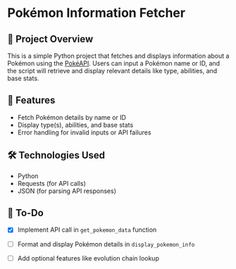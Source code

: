 # Pokémon Information Fetcher

## 📌 Project Overview
This is a simple Python project that fetches and displays information about a Pokémon using the [PokéAPI](pokeapi.co). Users can input a Pokémon name or ID, and the script will retrieve and display relevant details like type, abilities, and base stats.

## 🚀 Features
- Fetch Pokémon details by name or ID
- Display type(s), abilities, and base stats
- Error handling for invalid inputs or API failures

## 🛠 Technologies Used
- Python
- Requests (for API calls)
- JSON (for parsing API responses)


## 📝 To-Do
- [x] Implement API call in `get_pokemon_data` function
- [ ] Format and display Pokémon details in `display_pokemon_info`
- [ ] Add optional features like evolution chain lookup




